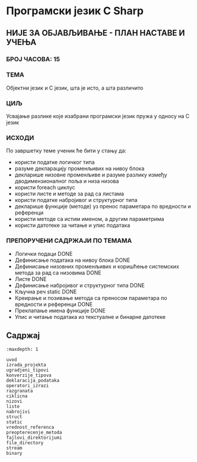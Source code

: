 # Програмски језик C Sharp

## НИЈЕ ЗА ОБЈАВЉИВАЊЕ - ПЛАН НАСТАВЕ И УЧЕЊА

### БРОЈ ЧАСОВА: 15

### ТЕМА

Објектни језик и C језик, шта је исто, а шта различито

### ЦИЉ

Усвајање разлике које изабрани програмски језик пружа у односу на C језик

### ИСХОДИ

По завршетку теме ученик ће бити у стању да:

* користи податке логичког типа
* разуме декларацију променљивих на нивоу блока
* декларише низовне променљиве и разуме разлику између дводимензионалног поља и
низа низова
* користи foreach циклус
* користи листе и методе за рад са листама
* користи податке набројивог и структурног типа
* декларише функције (методе) уз пренос параметара по вредности и референци
* користи методе са истим именом, а другим параметрима
* користи датотеке за читање и упис података

### ПРЕПОРУЧЕНИ САДРЖАЈИ ПО ТЕМАМА

* Логички подаци DONE
* Дефинисање података на нивоу блока DONE
* Дефинисање низовних променљивих и коришћење системских метода за рад са низовима DONE
* Листе DONE
* Дефинисање набројивог и структурног типа DONE
* Кључна реч static DONE
* Креирање и позивање метода са преносом параметара по вредности и референци DONE
* Преклапање имена функције DONE
* Упис и читање података из текстуалне и бинарне датотеке

## Садржај

```{toctree}
:maxdepth: 1

uvod
izrada_projekta
ugradjeni_tipovi
konverzije_tipova
deklaracija_podataka
operatori_izrazi
razgranata
ciklicna
nizovi
liste
nabrojivi
struct
static
vrednost_referenca
preopterecenje_metoda
fajlovi_direktorijumi
file_directory
stream
binary
```
